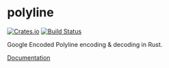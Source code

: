 # polyline

[![Crates.io](https://img.shields.io/crates/d/polyline.svg?maxAge=2592000?style=plastic)](https://crates.io/crates/polyline)
[![Build Status](https://travis-ci.org/georust/polyline.svg?branch=master)](https://travis-ci.org/georust/polyline)

Google Encoded Polyline encoding & decoding in Rust.

[Documentation](https://docs.rs/polyline/)
